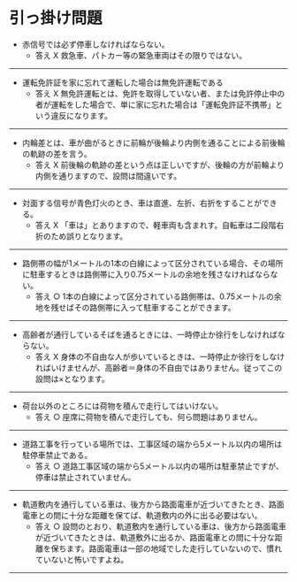 # 引っ掛け問題

- 赤信号では必ず停車しなければならない。
  - 答え X    救急車、パトカー等の緊急車両はその限りではない。
---
- 運転免許証を家に忘れて運転した場合は無免許運転である
  - 答え X    無免許運転とは、免許を取得していない者、または免許停止中の者が運転をした場合で、単に家に忘れた場合は「運転免許証不携帯」という違反になります。
---
- 内輪差とは、車が曲がるときに前輪が後輪より内側を通ることによる前後輪の軌跡の差を言う。
  - 答え X    前後輪の軌跡の差という点は正しいですが、後輪の方が前輪より内側を通りますので、設問は間違いです。
---
- 対面する信号が青色灯火のとき、車は直進、左折、右折をすることができる。
  - 答え X    「車は」とありますので、軽車両も含まれす。自転車は二段階右折のため誤りとなります。
---
- 路側帯の幅が1メートルの1本の白線によって区分されている場合、その場所に駐車するときは路側帯に入り0.75メートルの余地を残さなければならない。
  - 答え ○    1本の白線によって区分されている路側帯は、0.75メートルの余地を残せばその路側帯に入って駐車することができます。
---
- 高齢者が通行しているそばを通るときには、一時停止か徐行をしなければならない。
  - 答え X    身体の不自由な人が歩いているときは、一時停止か徐行をしなければいけませんが、高齢者＝身体の不自由ではありません。従ってこの設問は×となります。
---
- 荷台以外のところには荷物を積んで走行してはいけない。
  - 答え ○    座席に荷物を積んで走行しても、何ら問題はありません。
---
- 道路工事を行っている場所では、工事区域の端から5メートル以内の場所は駐停車禁止である。
  - 答え ○    道路工事区域の端から5メートル以内の場所は駐車禁止ですが、停車は禁止されていません。 
---
- 軌道敷内を通行している車は、後方から路面電車が近づいてきたとき、路面電車との問に十分な距離を保てば、軌道敷内の外に出る必要はない。
  - 答え ○    設問のとおり、軌道敷内を通行している車は、後方から路面電車が近づいてきたときは、軌道敷外に出るか、路面電車との問に十分な距離を保ちます。路面電車は一部の地域でした走行していないので、慣れていないと怖いですよね。
---
